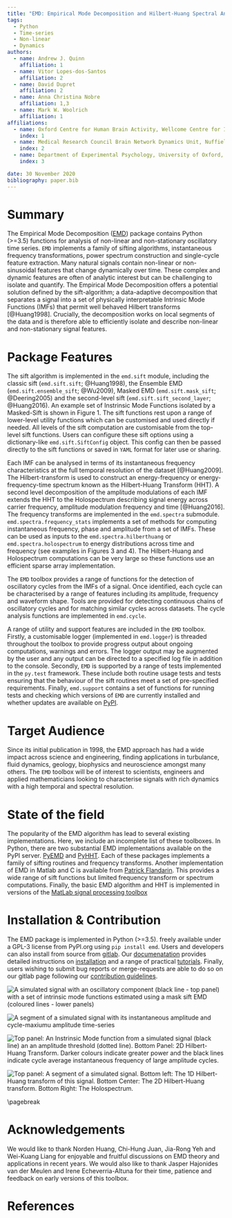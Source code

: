 ```yaml
---
title: "EMD: Empirical Mode Decomposition and Hilbert-Huang Spectral Analyses implemented in Python"
tags:
  - Python
  - Time-series
  - Non-linear
  - Dynamics
authors:
  - name: Andrew J. Quinn
    affiliation: 1
  - name: Vitor Lopes-dos-Santos
    affiliation: 2
  - name: David Dupret
    affiliation: 2
  - name: Anna Christina Nobre
    affiliation: 1,3
  - name: Mark W. Woolrich
    affiliation: 1
affiliations:
  - name: Oxford Centre for Human Brain Activity, Wellcome Centre for Integrative Neuroimaging, Department of Psychiatry, University of Oxford, Oxford, UK
    index: 1
  - name: Medical Research Council Brain Network Dynamics Unit, Nuffield Department of Clinical Neurosciences, University of Oxford, Oxford, OX1 3TH, United Kingdom
    index: 2
  - name: Department of Experimental Psychology, University of Oxford, Oxford. OX2 6GG. UK
    index: 3

date: 30 November 2020
bibliography: paper.bib
---
```


# Summary

The Empirical Mode Decomposition ([EMD](https://emd.readthedocs.io/en/latest/))
package contains Python (>=3.5) functions for analysis of non-linear and
non-stationary oscillatory time series. `EMD` implements a family of sifting
algorithms, instantaneous frequency transformations, power spectrum
construction and single-cycle feature extraction. Many natural signals contain
non-linear or non-sinusoidal features that change dynamically over time. These
complex and dynamic features are often of analytic interest but can be
challenging to isolate and quantify. The Empirical Mode Decomposition offers a
potential solution defined by the sift-algorithm; a data-adaptive decomposition
that separates a signal into a set of physically interpretable Intrinsic Mode
Functions (IMFs) that permit well behaved Hilbert transforms [@Huang1998].
Crucially, the decomposition works on local segments of the data and is
therefore able to efficiently isolate and describe non-linear and
non-stationary signal features.

# Package Features

The sift algorithm is implemented in the `emd.sift` module, including the
classic sift (`emd.sift.sift`; @Huang1998), the Ensemble EMD
(`emd.sift.ensemble_sift`; @Wu2009), Masked EMD (`emd.sift.mask_sift`;
@Deering2005) and the second-level sift (`emd.sift.sift_second_layer`;
@Huang2016). An example set of Instrinsic Mode Functions isolated by a
Masked-Sift is shown in Figure 1. The sift functions rest upon a range of
lower-level utility functions which can be customised and used directly if
needed. All levels of the sift computation are customisable from the top-level
sift functions. Users can configure these sift options using a dictionary-like
`emd.sift.SiftConfig` object. This config can then be passed directly to the
sift functions or saved in `YAML` format for later use or sharing.

Each IMF can be analysed in terms of its instantaneous frequency
characteristics at the full temporal resolution of the dataset [@Huang2009].
The Hilbert-transform is used to construct an energy-frequency or
energy-frequency-time spectrum known as the Hilbert-Huang Transform (HHT). A
second level decomposition of the amplitude modulations of each IMF extends the
HHT to the Holospectrum describing signal energy across carrier frequency,
amplitude modulation frequency and time [@Huang2016]. The frequency transforms are
implemented in the `emd.spectra` submodule. `emd.spectra.frequency_stats`
implements a set of methods for computing instantaneous frequency, phase and
amplitude from a set of IMFs. These can be used as inputs to the
`emd.spectra.hilberthuang` or `emd.spectra.holospectrum` to energy
distributions across time and frequency (see examples in Figures 3 and 4). The
Hilbert-Huang and Holospectrum computations can be very large so these
functions use an efficient sparse array implementation.

The `EMD` toolbox provides a range of functions for the detection of oscillatory
cycles from the IMFs of a signal. Once identified, each cycle can be
characterised by a range of features including its amplitude, frequency and
waveform shape. Tools are provided for detecting continuous chains of
oscillatory cycles and for matching similar cycles across datasets. The cycle
analysis functions are implemented in `emd.cycle`.

A range of utility and support features are included in the `EMD` toolbox.
Firstly, a customisable logger (implemented in `emd.logger`) is threaded
throughout the toolbox to provide progress output about ongoing computations,
warnings and errors. The logger output may be augmented by the user and any
output can be directed to a specified log file in addition to the console.
Secondly, `EMD` is supported by a range of tests implemented in the `py.test`
framework. These include both routine usage tests and tests ensuring that the
behaviour of the sift routines meet a set of pre-specified requirements.
Finally, `emd.support` contains a set of functions for running tests and
checking which versions of `EMD` are currently installed and whether updates
are available on [PyPI](https://pypi.org/project/emd/).

# Target Audience

Since its initial publication in 1998, the EMD approach has had a wide impact
across science and engineering, finding applications in turbulance, fluid
dynamics, geology, biophysics and neuroscience amongst many others. The `EMD`
toolbox will be of interest to scientists, engineers and applied mathematicians
looking to characterise signals with rich dynamics with a high temporal and
spectral resolution.

# State of the field

The popularity of the EMD algorithm has lead to several existing
implementations. Here, we include an incomplete list of these toolboxes. In
Python, there are two substantial EMD implementations available on the PyPI
server. [PyEMD](https://pyemd.readthedocs.io/en/latest/) and
[PyHHT](https://pyhht.readthedocs.io/en/latest/). Each of these packages
implements a family of sifting routines and frequency transforms. Another
implementation of EMD in Matlab and C is available from [Patrick
Flandarin](http://perso.ens-lyon.fr/patrick.flandrin/emd.html). This provides a
wide range of sift functions but limited frequency transform or spectrum
computations. Finally, the basic EMD algorithm and HHT is implemented in
versions of the [MatLab signal processing
toolbox](https://uk.mathworks.com/help/signal/ref/emd.html)

# Installation & Contribution

The EMD package is implemented in Python (>=3.5). freely available under a
GPL-3 license from PyPI.org using ```pip install emd```. Users and developers
can also install from source from [gitlab](https://gitlab.com/emd-dev/emd). Our
[documenatation](https://emd.readthedocs.io) provides detailed instructions on
[installation](https://emd.readthedocs.io/en/latest/install.html) and a range
of practical
[tutorials](https://emd.readthedocs.io/en/latest/emd_tutorials/index.html).
Finally, users wishing to submit bug reports or merge-requests are able to do
so on our gitlab page following our [contribution
guidelines](https://emd.readthedocs.io/en/latest/contributing.html).

![A simulated signal with an oscillatory component (black line - top panel) with a set of intrinsic mode functions estimated using a mask sift EMD (coloured lines - lower panels)](figures/emd_joss_example1_sift.png)

![A segment of a simulated signal with its instantaneous amplitude and cycle-maxiumu amplitude time-series](figures/emd_joss_example2_amp.png)

![Top panel: An Instrinsic Mode function from a simulated signal (black line) an an amplitude threshold (dotted line). Bottom Panel: 2D Hilbert-Huang Transform. Darker colours indicate greater power and the black lines indicate cycle average instantaneous frequency of large amplitude cycles. ](figures/emd_joss_example3_hht.png)

![Top panel: A segment of a simulated signal. Bottom left: The 1D Hilbert-Huang transform of this signal. Bottom Center: The 2D Hilbert-Huang transform. Bottom Right: The Holospectrum.](figures/emd_joss_example4_holo.png)

\pagebreak

# Acknowledgements

We would like to thank Norden Huang, Chi-Hung Juan, Jia-Rong Yeh and Wei-Kuang
Liang for enjoyable and fruitful discussions on EMD theory and applications in
recent years. We would also like to thank Jasper Hajonides van der Meulen and
Irene Echeverria-Altuna for their time, patience and feedback on early versions
of this toolbox.

# References
